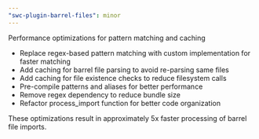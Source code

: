 ```yaml
---
"swc-plugin-barrel-files": minor
---
```


Performance optimizations for pattern matching and caching

- Replace regex-based pattern matching with custom implementation for faster matching
- Add caching for barrel file parsing to avoid re-parsing same files
- Add caching for file existence checks to reduce filesystem calls
- Pre-compile patterns and aliases for better performance
- Remove regex dependency to reduce bundle size
- Refactor process_import function for better code organization

These optimizations result in approximately 5x faster processing of barrel file imports.
